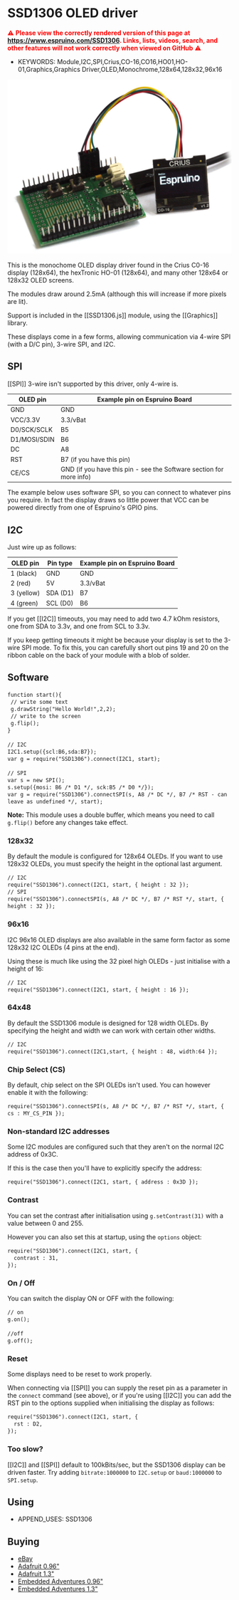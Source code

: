 <!--- Copyright (c) 2013 Gordon Williams, Pur3 Ltd. See the file LICENSE for copying permission. -->
SSD1306 OLED driver
=======================

<span style="color:red">:warning: **Please view the correctly rendered version of this page at https://www.espruino.com/SSD1306. Links, lists, videos, search, and other features will not work correctly when viewed on GitHub** :warning:</span>

* KEYWORDS: Module,I2C,SPI,Crius,CO-16,CO16,HO01,HO-01,Graphics,Graphics Driver,OLED,Monochrome,128x64,128x32,96x16

![Crius C0-16 OLED Display](SSD1306/module.jpg)

This is the monochome OLED display driver found in the Crius C0-16 display (128x64), the hexTronic HO-01 (128x64), and many other 128x64 or 128x32 OLED screens.

The modules draw around 2.5mA (although this will increase if more pixels are lit).

Support is included in the [[SSD1306.js]] module, using the [[Graphics]] library.

These displays come in a few forms, allowing communication via 4-wire SPI (with a D/C pin), 3-wire SPI, and I2C.

SPI
---

[[SPI]] 3-wire isn't supported by this driver, only 4-wire is.

| OLED pin  | Example pin on Espruino Board |
|-----------|-------------------------------|
| GND       | GND |
| VCC/3.3V       | 3.3/vBat |
| D0/SCK/SCLK    | B5 |
| D1/MOSI/SDIN   | B6 |
| DC        | A8 |
| RST       | B7 (if you have this pin) |
| CE/CS     | GND (if you have this pin - see the Software section for more info) |

The example below uses software SPI, so you can connect to whatever pins you require.
In fact the display draws so little power that VCC can be powered directly from one
of Espruino's GPIO pins.

I2C
---

Just wire up as follows:

| OLED pin | Pin type | Example pin on Espruino Board |
|---------|----------|-------------------------------|
|  1 (black)   | GND      | GND |
|  2 (red) | 5V    | 3.3/vBat |
|  3 (yellow) | SDA (D1)    | B7 |
|  4 (green) | SCL (D0)  | B6 |

If you get [[I2C]] timeouts, you may need to add two 4.7 kOhm resistors, one from SDA to 3.3v, and one from SCL to 3.3v.

If you keep getting timeouts it might be because your display is set to the 3-wire SPI mode. To fix this, you can carefully short out pins 19 and 20 on the ribbon cable on the back of your module with a blob of solder.

Software
-------

```
function start(){
 // write some text
 g.drawString("Hello World!",2,2);
 // write to the screen
 g.flip();
}

// I2C
I2C1.setup({scl:B6,sda:B7});
var g = require("SSD1306").connect(I2C1, start);

// SPI
var s = new SPI();
s.setup({mosi: B6 /* D1 */, sck:B5 /* D0 */});
var g = require("SSD1306").connectSPI(s, A8 /* DC */, B7 /* RST - can leave as undefined */, start);
```

**Note:** This module uses a double buffer, which means you need to call ```g.flip()``` before any changes take effect.

### 128x32

By default the module is configured for 128x64 OLEDs. If you want to use 128x32 OLEDs, you must specify the height in the optional last argument.

```
// I2C
require("SSD1306").connect(I2C1, start, { height : 32 });
// SPI
require("SSD1306").connectSPI(s, A8 /* DC */, B7 /* RST */, start, { height : 32 });
```

### 96x16

I2C 96x16 OLED displays are also available in the same form factor as some 128x32 I2C OLEDs (4 pins at the end).

Using these is much like using the 32 pixel high OLEDs - just initialise with a height of 16:

```
// I2C
require("SSD1306").connect(I2C1, start, { height : 16 });
```

### 64x48

By default the SSD1306 module is designed for 128 width OLEDs. 
By specifying the height and width we can work with certain other widths.

```
// I2C
require("SSD1306").connect(I2C1,start, { height : 48, width:64 });
```

### Chip Select (CS)

By default, chip select on the SPI OLEDs isn't used. You can however enable it with the following:

```
require("SSD1306").connectSPI(s, A8 /* DC */, B7 /* RST */, start, { cs : MY_CS_PIN });
```

### Non-standard I2C addresses

Some I2C modules are configured such that they aren't on the normal I2C address of 0x3C.

If this is the case then you'll have to explicitly specify the address:

```
require("SSD1306").connect(I2C1, start, { address : 0x3D });
```

### Contrast

You can set the contrast after initialisation using `g.setContrast(31)` with a value between 0 and 255.

However you can also set this at startup, using the `options` object:

```
require("SSD1306").connect(I2C1, start, {
  contrast : 31,
});
```

### On / Off

You can switch the display ON or OFF with the following:

```
// on
g.on();

//off
g.off();
```

### Reset

Some displays need to be reset to work properly.

When connecting via [[SPI]] you can supply the reset pin as a parameter in the `connect` command (see above), or if you're using [[I2C]] you can add the RST pin to the options supplied when initialising the display as follows:

```
require("SSD1306").connect(I2C1, start, {
  rst : D2,
});
```

### Too slow?

[[I2C]] and [[SPI]] default to 100kBits/sec, but the SSD1306 display can be
driven faster. Try adding `bitrate:1000000` to `I2C.setup` or  `baud:1000000`
to `SPI.setup`.

Using
-----

* APPEND_USES: SSD1306

Buying
-----

* [eBay](http://www.ebay.com/sch/i.html?_nkw=crius+co-16)
* [Adafruit 0.96"](http://www.adafruit.com/products/326)
* [Adafruit 1.3"](http://www.adafruit.com/products/938)
* [Embedded Adventures 0.96"](http://www.embeddedadventures.com/oled_display_128x64_OLED-12864-WHITE.html)
* [Embedded Adventures 1.3"](http://www.embeddedadventures.com/oled_display_128x64_OLED-12864B-WHITE.html)
